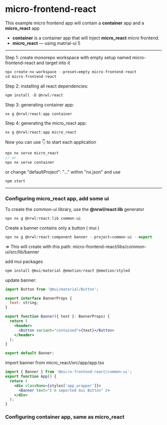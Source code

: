 # micro-frontend-react

This example micro frontend app will contain a **container** app and a **micro_react** app
- **container** is a container app that will inject **micro_react** micro frontend.
- **micro_react**  — using matrial-ui 5


<hr />

Step 1: create monorepo workspace with empty setup named micro-frontend-react and target into it
```jsx
npx create-nx-workspace --preset=empty micro-frontend-react
cd micro-frontend-react
```

Step 2: installing all react dependencies:
```jsx
npm install -D @nrwl/react
```

Step 3: generating container app:
```jsx
nx g @nrwl/react:app container
```

Step 4: generating the micro_react app:
```jsx
nx g @nrwl/react:app micro_react
```

Now you can use 👇 to start each application
```jsx
npx nx serve micro_react
// or
npx nx serve container
```
or change "defaultProject": "..." within "nx.json" and  use 
```jsx
npm start
```

<hr />

### Configuring micro_react app, add some ui

To create the common-ui library, use the **@nrwl/react:lib** generator 

```jsx
npx nx g @nrwl/react:lib common-ui
```
Create a banner contains only a button ( mui )
```jsx
npx nx g @nrwl/react:component banner --project=common-ui --export
```
=> This will create with this path: micro-frontend-react/libs/common-ui/src/lib/banner

add mui packages

```jsx
npm install @mui/material @emotion/react @emotion/styled
```

update banner:
```jsx
import Button from '@mui/material/Button';

export interface BannerProps {
  text: string;
}

export function Banner({ text }: BannerProps) {
  return (
    <header>
      <Button variant="contained">{text}</Button>
    </header>
  );
}

export default Banner;
```

import banner from micro_react/src/app/app.tsx

```jsx
import { Banner } from '@micro-frontend-react/common-ui';
export function App() {
  return (
    <div className={styles['app_wrapper']}>
      <Banner text="I'm imported mui Button" />
    </div>
  );
}
```

### Configuring container app, same as micro_react


